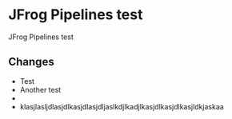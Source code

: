 # JFrog Pipelines test

JFrog Pipelines test

## Changes

* Test
* Another test
* 
* klasjlasljdlasjdlkasjdlasjdljaslkdjlkadjlkasjdlkasjdlkasjldkjaskaa
